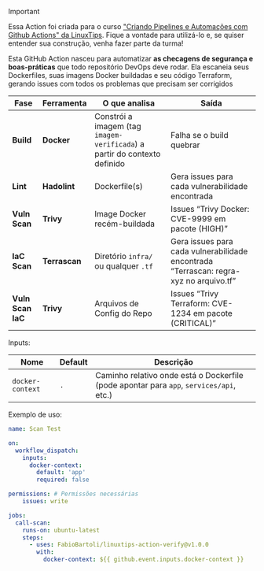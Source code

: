> [!IMPORTANT] 
> Essa Action foi criada para o curso ["Criando Pipelines e Automações com Github Actions" da LinuxTips](https://linuxtips.io/github-actions/). Fique a vontade para utilizá-lo e, se quiser entender sua construção, venha fazer parte da turma!

Esta GitHub Action nasceu para automatizar **as checagens de segurança e boas-práticas** que todo repositório DevOps deve rodar. Ela escaneia seus Dockerfiles, suas imagens Docker buildadas e seu código Terraform, gerando issues com todos os problemas que precisam ser corrigidos

  

| Fase | Ferramenta | O que analisa | Saída |
|------|------------|---------------|-------|
| **Build** | **Docker** | Constrói a imagem (tag `imagem-verificada`) a partir do contexto definido | Falha se o build quebrar |
| **Lint** | **Hadolint** | Dockerfile(s) | Gera issues para cada vulnerabilidade encontrada |
| **Vuln Scan** | **Trivy** | Image Docker recém-buildada | Issues “Trivy Docker: CVE-9999 em pacote (HIGH)” |
| **IaC Scan** | **Terrascan** | Diretório `infra/` ou qualquer `.tf` | Gera issues para cada vulnerabilidade encontrada “Terrascan: regra-xyz no arquivo.tf” |
| **Vuln Scan IaC** | **Trivy** | Arquivos de Config do Repo | Issues “Trivy Terraform: CVE-1234 em pacote (CRITICAL)” |

  

Inputs:

| Nome | Default | Descrição |
|------|---------|-----------|
| `docker-context` | `.` | Caminho relativo onde está o Dockerfile (pode apontar para `app`, `services/api`, etc.) |

  

Exemplo de uso:
  

```yaml
name: Scan Test

on: 
  workflow_dispatch:
    inputs:
      docker-context:
        default: 'app'
        required: false

permissions: # Permissões necessárias
	issues: write

jobs:
  call-scan:
    runs-on: ubuntu-latest
    steps:
      - uses: FabioBartoli/linuxtips-action-verify@v1.0.0
        with: 
          docker-context: ${{ github.event.inputs.docker-context }}
